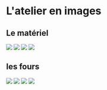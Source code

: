 # L'atelier en images  
## Le matériel  
<img src="/images/atelier-tournage_fans-de-terre_colombes.jpeg" class="image-galerie-vert">  <img src="/images/atelier-tournage_fans-de-terre_colombes.jpeg" class="image-galerie-vert">  <img src="/images/atelier-tournage_fans-de-terre_colombes.jpeg" class="image-galerie-vert">  <img src="/images/atelier-tournage_fans-de-terre_colombes.jpeg" class="image-galerie-vert">  

## les fours  
<img src="/images/parents-enfants-tournage-stages-poterie-fansdeterre-ceramique-colombes-paris.jpeg" class="image-galerie-horiz"> <img src="/images/parents-enfants-tournage-stages-poterie-fansdeterre-ceramique-colombes-paris.jpeg" class="image-galerie-horiz"> <img src="/images/parents-enfants-tournage-stages-poterie-fansdeterre-ceramique-colombes-paris.jpeg" class="image-galerie-horiz"> <img src="/images/parents-enfants-tournage-stages-poterie-fansdeterre-ceramique-colombes-paris.jpeg" class="image-galerie-horiz"> 





